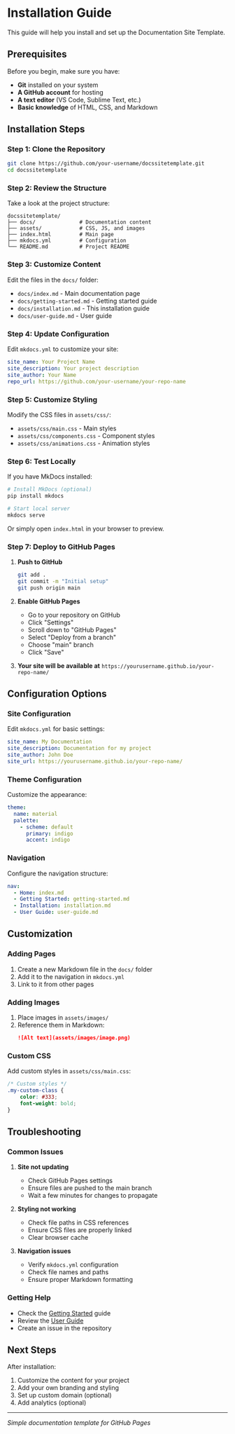 # Installation Guide

This guide will help you install and set up the Documentation Site Template.

## Prerequisites

Before you begin, make sure you have:

- **Git** installed on your system
- **A GitHub account** for hosting
- **A text editor** (VS Code, Sublime Text, etc.)
- **Basic knowledge** of HTML, CSS, and Markdown

## Installation Steps

### Step 1: Clone the Repository

```bash
git clone https://github.com/your-username/docssitetemplate.git
cd docssitetemplate
```

### Step 2: Review the Structure

Take a look at the project structure:

```
docssitetemplate/
├── docs/              # Documentation content
├── assets/            # CSS, JS, and images
├── index.html         # Main page
├── mkdocs.yml         # Configuration
└── README.md          # Project README
```

### Step 3: Customize Content

Edit the files in the `docs/` folder:

- `docs/index.md` - Main documentation page
- `docs/getting-started.md` - Getting started guide
- `docs/installation.md` - This installation guide
- `docs/user-guide.md` - User guide

### Step 4: Update Configuration

Edit `mkdocs.yml` to customize your site:

```yaml
site_name: Your Project Name
site_description: Your project description
site_author: Your Name
repo_url: https://github.com/your-username/your-repo-name
```

### Step 5: Customize Styling

Modify the CSS files in `assets/css/`:

- `assets/css/main.css` - Main styles
- `assets/css/components.css` - Component styles
- `assets/css/animations.css` - Animation styles

### Step 6: Test Locally

If you have MkDocs installed:

```bash
# Install MkDocs (optional)
pip install mkdocs

# Start local server
mkdocs serve
```

Or simply open `index.html` in your browser to preview.

### Step 7: Deploy to GitHub Pages

1. **Push to GitHub**
   ```bash
   git add .
   git commit -m "Initial setup"
   git push origin main
   ```

2. **Enable GitHub Pages**
   - Go to your repository on GitHub
   - Click "Settings"
   - Scroll down to "GitHub Pages"
   - Select "Deploy from a branch"
   - Choose "main" branch
   - Click "Save"

3. **Your site will be available at**
   `https://yourusername.github.io/your-repo-name/`

## Configuration Options

### Site Configuration

Edit `mkdocs.yml` for basic settings:

```yaml
site_name: My Documentation
site_description: Documentation for my project
site_author: John Doe
site_url: https://yourusername.github.io/your-repo-name/
```

### Theme Configuration

Customize the appearance:

```yaml
theme:
  name: material
  palette:
    - scheme: default
      primary: indigo
      accent: indigo
```

### Navigation

Configure the navigation structure:

```yaml
nav:
  - Home: index.md
  - Getting Started: getting-started.md
  - Installation: installation.md
  - User Guide: user-guide.md
```

## Customization

### Adding Pages

1. Create a new Markdown file in the `docs/` folder
2. Add it to the navigation in `mkdocs.yml`
3. Link to it from other pages

### Adding Images

1. Place images in `assets/images/`
2. Reference them in Markdown:
   ```markdown
   ![Alt text](assets/images/image.png)
   ```

### Custom CSS

Add custom styles in `assets/css/main.css`:

```css
/* Custom styles */
.my-custom-class {
    color: #333;
    font-weight: bold;
}
```

## Troubleshooting

### Common Issues

1. **Site not updating**
   - Check GitHub Pages settings
   - Ensure files are pushed to the main branch
   - Wait a few minutes for changes to propagate

2. **Styling not working**
   - Check file paths in CSS references
   - Ensure CSS files are properly linked
   - Clear browser cache

3. **Navigation issues**
   - Verify `mkdocs.yml` configuration
   - Check file names and paths
   - Ensure proper Markdown formatting

### Getting Help

- Check the [Getting Started](getting-started.md) guide
- Review the [User Guide](user-guide.md)
- Create an issue in the repository

## Next Steps

After installation:

1. Customize the content for your project
2. Add your own branding and styling
3. Set up custom domain (optional)
4. Add analytics (optional)

---

*Simple documentation template for GitHub Pages*

